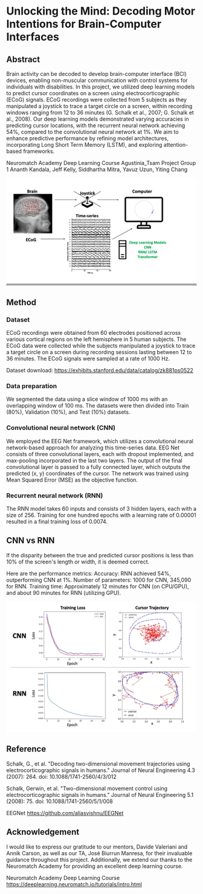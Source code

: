 # Unlocking the Mind: Decoding Motor Intentions for Brain-Computer Interfaces

## Abstract
Brain activity can be decoded to develop brain-computer interface (BCI) devices, enabling non-muscular communication with control systems for individuals with disabilities. In this project, we utilized deep learning models to predict cursor coordinates on a screen using electrocorticographic (ECoG) signals. ECoG recordings were collected from 5 subjects as they manipulated a joystick to trace a target circle on a screen, within recording windows ranging from 12 to 36 minutes (G. Schalk et al., 2007; G. Schalk et al., 2008). Our deep learning models demonstrated varying accuracies in predicting cursor locations, with the recurrent neural network achieving 54%, compared to the convolutional neural network at 1%. We aim to enhance predictive performance by refining model architectures, incorporating Long Short Term Memory (LSTM), and exploring attention-based frameworks.

Neuromatch Academy Deep Learning Course 
Agustinia_Tsam Project Group 1
Ananth Kandala, Jeff Kelly, Siddhartha Mitra, Yavuz Uzun, Yiting Chang

<img src="figures/ECoG-based BCI.jpg" width="600">

## Method
### Dataset 
ECoG recordings were obtained from 60 electrodes positioned across various cortical regions on the left hemisphere in 5 human subjects. The ECoG data were collected while the subjects manipulated a joystick to trace a target circle on a screen during recording sessions lasting between 12 to 36 minutes. The ECoG signals were sampled at a rate of 1000 Hz.

Dataset download: https://exhibits.stanford.edu/data/catalog/zk881ps0522

### Data preparation
We segmented the data using a slice window of 1000 ms with an overlapping window of 100 ms. The datasets were then divided into Train (80%), Validation (10%), and Test (10%) datasets.

### Convolutional neural network (CNN)
We employed the EEG Net framework, which utilizes a convolutional neural network-based approach for analyzing this time-series data. EEG Net consists of three convolutional layers, each with dropout implemented, and max-pooling incorporated in the last two layers. The output of the final convolutional layer is passed to a fully connected layer, which outputs the predicted (x, y) coordinates of the cursor. The network was trained using Mean Squared Error (MSE) as the objective function.

### Recurrent neural network (RNN)
The RNN model takes 60 inputs and consists of 3 hidden layers, each with a size of 256. Training for one hundred epochs with a learning rate of 0.00001 resulted in a final training loss of 0.0074.

## CNN vs RNN
If the disparity between the true and predicted cursor positions is less than 10% of the screen's length or width, it is deemed correct.

Here are the performance metrics:
Accuracy: RNN achieved 54%, outperforming CNN at 1%.
Number of parameters: 1000 for CNN, 345,090 for RNN.
Training time: Approximately 12 minutes for CNN (on CPU/GPU), and about 90 minutes for RNN (utilizing GPU).

<img src="figures/CNN_RNN_results.jpg" width="600">

## Reference
Schalk, G., et al. "Decoding two-dimensional movement trajectories using electrocorticographic signals in humans." Journal of Neural Engineering 4.3 (2007): 264. doi: 10.1088/1741-2560/4/3/012

Schalk, Gerwin, et al. "Two-dimensional movement control using electrocorticographic signals in humans." Journal of Neural Engineering 5.1 (2008): 75. doi: 10.1088/1741-2560/5/1/008

EEGNet
https://github.com/aliasvishnu/EEGNet


## Acknowledgement
I would like to express our gratitude to our mentors, Davide Valeriani and Annik Carson, as well as our TA, José Biurrun Manresa, for their invaluable guidance throughout this project. Additionally, we extend our thanks to the Neuromatch Academy for providing an excellent deep learning course.

Neuromatch Academy Deep Learning Course
https://deeplearning.neuromatch.io/tutorials/intro.html
